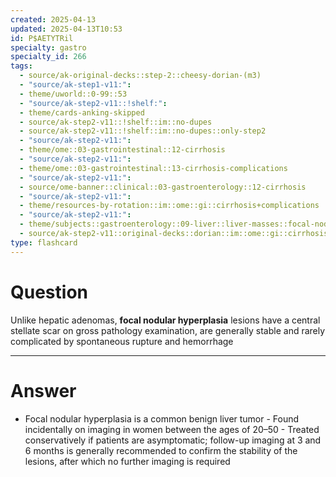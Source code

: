 ```yaml
---
created: 2025-04-13
updated: 2025-04-13T10:53
id: P$AETYTRil
specialty: gastro
specialty_id: 266
tags:
  - source/ak-original-decks::step-2::cheesy-dorian-(m3)
  - "source/ak-step1-v11:": 
  - theme/uworld::0-99::53
  - "source/ak-step2-v11::!shelf:": 
  - theme/cards-anking-skipped
  - source/ak-step2-v11::!shelf::im::no-dupes
  - source/ak-step2-v11::!shelf::im::no-dupes::only-step2
  - "source/ak-step2-v11:": 
  - theme/ome::03-gastrointestinal::12-cirrhosis
  - "source/ak-step2-v11:": 
  - theme/ome::03-gastrointestinal::13-cirrhosis-complications
  - "source/ak-step2-v11:": 
  - source/ome-banner::clinical::03-gastroenterology::12-cirrhosis
  - "source/ak-step2-v11:": 
  - theme/resources-by-rotation::im::ome::gi::cirrhosis+complications
  - "source/ak-step2-v11:": 
  - theme/subjects::gastroenterology::09-liver::liver-masses::focal-nodular-hyperplasia
  - source/ak-step2-v11::original-decks::dorian::im::ome::gi::cirrhosis+complications"
type: flashcard
---
```


# Question
Unlike hepatic adenomas, **focal nodular hyperplasia** lesions have a central stellate scar on gross pathology examination, are generally stable and rarely complicated by spontaneous rupture and hemorrhage

---

# Answer
- Focal nodular hyperplasia is a common benign liver tumor - Found incidentally on imaging in women between the ages of 20–50 - Treated conservatively if patients are asymptomatic; follow-up imaging at 3 and 6 months is generally recommended to confirm the stability of the lesions, after which no further imaging is required